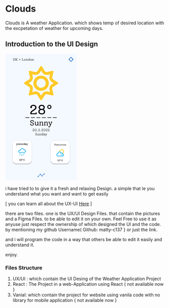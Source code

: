 # Clouds
Clouds is A weather Application. which shows temp of desired location with the excpetation of weather for upcoming days.

## Introduction to the UI Design 
<img src="https://github.com/matty-c137/Clouds/blob/main/UX-UI/Home.png" alt="Home" style="zoom:60%; margin-left:0" /> 

i have tried to to give it a fresh and relaxing Design. a simple that le you understand what you want and want to get easily

[ you can learn all about the UX-UI [Here](https://github.com/matty-c137/Clouds/tree/main/UX-UI) ]


there are two files. one is the UX/UI Design Files. that contain the pictures and a Figma Files. to be able to edit it on your own.
Feel Free to use it as anyuse just respect the ownership of which designed the UI and the code. by mentioning my github Username( Github: matty-c137 } or just the link.

and i will program the code in a way that others be able to edit it easily and understand it.

enjoy.


### Files Structure 

1. UX/UI : which contain the UI Desing of the Weather Application Project
2. React : The Project in a web-Application using React { not available now }
3. Vanial: which contain the project for website using vanila code with no library for mobile application { not available now }
